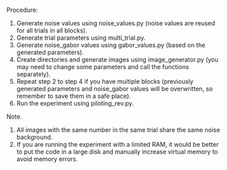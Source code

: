 Procedure:
1. Generate noise values using noise_values.py (noise values are reused for all trials in all blocks).
2. Generate trial parameters using multi_trial.py.
3. Generate noise_gabor values using gabor_values.py (based on the generated parameters).
4. Create directories and generate images using image_generator.py (you may need to change some parameters and call the functions separately).
5. Repeat step 2 to step 4 if you have multiple blocks (previously generated parameters and noise_gabor values will be overwritten, so remember to save them in a safe place).
6. Run the experiment using piloting_rev.py.

Note. 
1. All images with the same number in the same trial share the same noise background.
2. If you are running the experiment with a limited RAM, it would be better to put the code in a large disk and manually increase virtual memory to avoid memory errors.

